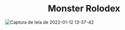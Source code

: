 <div align="center">
  <h1>Monster Rolodex</h1>
</div>

![Captura de tela de 2022-01-12 13-37-42](https://user-images.githubusercontent.com/90481197/149182908-69979d66-dcd3-4a41-8fce-ca5c91db4d40.png)
